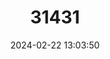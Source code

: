 ---
title: "31431"
category: "Shorea bentongensis"
draft: false
date: 2024-02-22 13:03:50
languages:
  English: ["White Meranti"]
  Malay: ["Meranti Mengkai"]
---